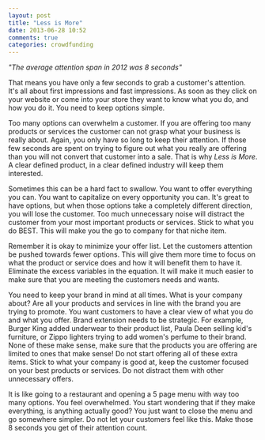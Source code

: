 ```yaml
---
layout: post
title: "Less is More"
date: 2013-06-28 10:52
comments: true
categories: crowdfunding
---
```


*"The average attention span in 2012	was 8 seconds"*

That means you have only a few seconds to grab a customer's attention. It's all about first impressions and fast impressions. As soon as they click on your website or come into your store they want to know what you do, and how you do it. You need to keep options simple. 

Too many options can overwhelm a customer. If you are offering  too many products or services the customer can not grasp what your business is really about. Again, you only have so long to keep their attention. If those few seconds are spent on trying to figure out what you really are offering than you will not convert that customer into a sale. That is why *Less is More*. A clear defined product, in a clear defined industry will keep them interested.

Sometimes this can be a hard fact to swallow. You want to offer everything you can. You want to capitalize on every opportunity you can. It's great to have options, but when those options take a completely different direction, you will lose the customer. Too much unnecessary noise will distract the customer from your most important products or services. Stick to what you do BEST. This will make you the go to company for that niche item.

Remember it is okay to minimize your offer list. Let the customers attention be pushed towards fewer options. This will give them more time to focus on what the product or service does and how it will benefit them to have it. Eliminate the excess variables in the equation. It will make it much easier to make sure that you are meeting the customers needs and wants.

You need to keep your brand in mind at all times. What is your company about? Are all your products and services in line with the brand you are trying to promote. You want customers to have a clear view of what you do and what you offer. Brand extension needs to be strategic. For example, Burger King added underwear to their product list, Paula Deen selling kid's furniture, or Zippo lighters trying to add women's perfume to their brand. None of these make sense, make sure that the products you are offering are limited to ones that make sense! Do not start offering all of these extra items. Stick to what your company is good at, keep the customer focused on your best products or services. Do not distract them with other unnecessary offers.

It is like going to a restaurant and opening a 5 page menu with way too many options. You feel overwhelmed. You start wondering that if they make everything, is anything actually good? You just want to close the menu and go somewhere simpler. Do not let your customers feel like this. Make those 8 seconds you get of their attention count.




